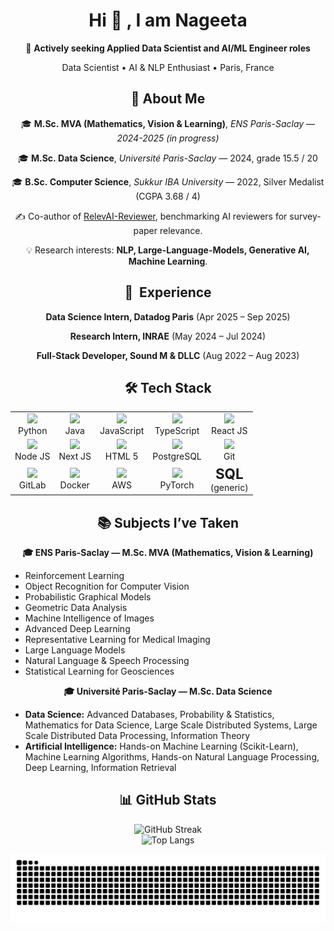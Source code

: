 <!-- --------------  PROFILE CARD (all centered) -------------- -->
<div align="center">

  <!-- ----------  Header ---------- -->
  <h1>Hi 👋 , I am Nageeta </h1>
  <p>🎯 <strong>Actively seeking Applied Data Scientist and AI/ML Engineer roles</strong></p>
  <p>Data Scientist&nbsp;•&nbsp;AI&nbsp;&amp;&nbsp;NLP Enthusiast&nbsp;•&nbsp;Paris, France</p>
  
  <!-- ----------  About ---------- -->
  <h2>🚀 About&nbsp;Me</h2>
  <p>🎓 <strong>M.Sc.&nbsp;MVA (Mathematics, Vision &amp;&nbsp;Learning)</strong>, <em>ENS Paris-Saclay</em> — <i>2024-2025 (in progress)</i></p>
  <p>🎓 <strong>M.Sc.&nbsp;Data Science</strong>, <em>Université Paris-Saclay</em> — 2024, grade 15.5 / 20</p>
  <p>🎓 <strong>B.Sc.&nbsp;Computer Science</strong>, <em>Sukkur IBA University</em> — 2022, Silver Medalist (CGPA 3.68 / 4)</p>
  <p>✍️ Co-author of <a href="https://hal.science/LISN/hal-04608255v1">RelevAI-Reviewer</a>, benchmarking AI reviewers for survey-paper relevance.</p>
  <p>💡 Research interests: <strong>NLP, Large-Language-Models, Generative AI, Machine Learning</strong>.</p>
  

  <!-- ----------  Experience ---------- -->
  <h2>💼 &nbsp;Experience</h2>
  <p><strong>Data Science Intern, Datadog Paris</strong> (Apr 2025 – Sep 2025)</p>
  <p><strong>Research Intern, INRAE</strong> (May 2024 – Jul 2024)</p>
  <p><strong>Full-Stack Developer, Sound M &amp; DLLC</strong> (Aug 2022 – Aug 2023)</p>

<!-- ----------  Tech stack ---------- -->
  <h2>🛠️ Tech&nbsp;Stack</h2>
  <table align="center">
    <tr>
      <td align="center"><img src="https://cdn.jsdelivr.net/gh/devicons/devicon/icons/python/python-original.svg"        width="40"><br>Python</td>
      <td align="center"><img src="https://cdn.jsdelivr.net/gh/devicons/devicon/icons/java/java-original.svg"            width="40"><br>Java</td>
      <td align="center"><img src="https://cdn.jsdelivr.net/gh/devicons/devicon/icons/javascript/javascript-original.svg" width="40"><br>JavaScript</td>
      <td align="center"><img src="https://cdn.jsdelivr.net/gh/devicons/devicon/icons/typescript/typescript-original.svg" width="40"><br>TypeScript</td>
      <td align="center"><img src="https://cdn.jsdelivr.net/gh/devicons/devicon/icons/react/react-original.svg"           width="40"><br>React&nbsp;JS</td>
    </tr>
    <tr>
      <td align="center"><img src="https://cdn.jsdelivr.net/gh/devicons/devicon/icons/nodejs/nodejs-original.svg"         width="40"><br>Node&nbsp;JS</td>
      <td align="center"><img src="https://cdn.jsdelivr.net/gh/devicons/devicon/icons/nextjs/nextjs-original.svg"         width="40"><br>Next&nbsp;JS</td>
      <td align="center"><img src="https://cdn.jsdelivr.net/gh/devicons/devicon/icons/html5/html5-original.svg"           width="40"><br>HTML&nbsp;5</td>
      <td align="center"><img src="https://cdn.jsdelivr.net/gh/devicons/devicon/icons/postgresql/postgresql-original.svg" width="40"><br>PostgreSQL</td>
      <td align="center"><img src="https://cdn.jsdelivr.net/gh/devicons/devicon/icons/git/git-plain.svg"                  width="40"><br>Git</td>
    </tr>
    <tr>
      <td align="center"><img src="https://cdn.jsdelivr.net/gh/devicons/devicon/icons/gitlab/gitlab-original.svg"         width="40"><br>GitLab</td>
      <td align="center"><img src="https://cdn.jsdelivr.net/gh/devicons/devicon/icons/docker/docker-original.svg"         width="40"><br>Docker</td>
      <td align="center"><img src="https://cdn.jsdelivr.net/gh/devicons/devicon/icons/aws/aws-original.svg"               width="40"><br>AWS</td>
      <td align="center"><img src="https://cdn.jsdelivr.net/gh/devicons/devicon/icons/pytorch/pytorch-original.svg"       width="40"><br>PyTorch</td>
      <td align="center"><strong style="font-size:1.6em;">SQL</strong><br>(generic)</td>
    </tr>
  </table>

  <!-- ----------  Subjects ---------- -->
<h2>📚 Subjects I’ve Taken</h2>

<!-- ENS Paris-Saclay -->
<p><strong>🎓 ENS Paris-Saclay — M.Sc. MVA (Mathematics, Vision & Learning)</strong></p>
<ul align="left">
  <li>Reinforcement Learning</li>
  <li>Object Recognition for Computer Vision</li>
  <li>Probabilistic Graphical Models</li>
  <li>Geometric Data Analysis</li>
  <li>Machine Intelligence of Images</li>
  <li>Advanced Deep Learning</li>
  <li>Representative Learning for Medical Imaging</li>
  <li>Large Language Models</li>
  <li>Natural Language & Speech Processing</li>
  <li>Statistical Learning for Geosciences</li>
</ul>

<!-- Université Paris-Saclay -->
<p><strong>🎓 Université Paris-Saclay — M.Sc. Data Science</strong></p>
<ul align="left">
  <li><strong>Data Science:</strong> Advanced Databases, Probability & Statistics, Mathematics for Data Science, Large Scale Distributed Systems, Large Scale Distributed Data Processing, Information Theory</li>
  <li><strong>Artificial Intelligence:</strong> Hands-on Machine Learning (Scikit-Learn), Machine Learning Algorithms, Hands-on Natural Language Processing, Deep Learning, Information Retrieval</li>
</ul>


 ## 📊 GitHub Stats

![GitHub Streak](https://streak-stats.demolab.com?user=nageetaw&theme=radical&hide_border=true) <br/>
![Top Langs](https://github-readme-stats.vercel.app/api/top-langs/?username=nageetaw&layout=compact&theme=radical)

<picture>
  <source media="(prefers-color-scheme: dark)" srcset="https://raw.githubusercontent.com/nageetaw/nageetaw/output/snake-dark.svg" />
  <img alt="github contribution snake" src="https://raw.githubusercontent.com/nageetaw/nageetaw/output/snake.svg" />
</picture>

  <!-- ----------  Con
